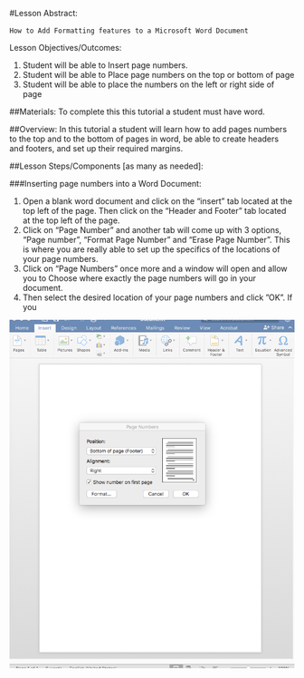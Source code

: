 #Lesson Abstract: 

	How to Add Formatting features to a Microsoft Word Document


Lesson Objectives/Outcomes: 

1. Student will be able to Insert page numbers.
2. Student will be able to Place page numbers on the top or bottom of page
3. Student will be able to place the numbers on the left or right side of page 

##Materials:
To complete this this tutorial a student must have word.

##Overview:
In this tutorial a student will learn how to add pages numbers to the top and to the bottom of pages in word, be able to create headers and footers, and set up their required margins.

##Lesson Steps/Components [as many as needed]:

###Inserting page numbers into a Word Document:

1. Open a blank word document and click on the “insert” tab located at the top left of the page.
Then click on the “Header and Footer” tab located at the top left of the page.
3. Click on “Page Number” and another tab will come up with 3 options, “Page number”, “Format Page Number” and “Erase Page Number”. This is where you are really able to set up the specifics of the locations of your page numbers.
4. Click on “Page Numbers” once more and  a window will open and allow you to Choose where exactly the page numbers will go in your document. 
5. Then select the desired location of your page numbers and click ”OK”. If you

![Word ScreenShot](https://github.com/Sdetweiler320/Pierce-Hacker.RD-/blob/master/Photos/Screen%20Shot%202019-05-20%20at%2010.19.02%20AM.png?raw=true)



